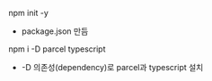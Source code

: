 npm init -y

- package.json 만듬 



npm i -D parcel typescript

- -D 의존성(dependency)로 parcel과 typescript 설치


